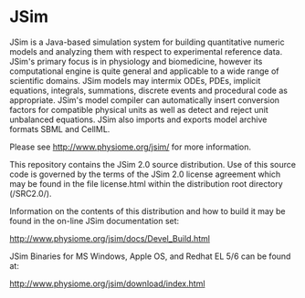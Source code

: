 JSim
====

JSim is a Java-based simulation system for building quantitative numeric models and analyzing them with respect to experimental reference data. JSim's primary focus is in physiology and biomedicine, however its computational engine is quite general and applicable to a wide range of scientific domains. JSim models may intermix ODEs, PDEs, implicit equations, integrals, summations, discrete events and procedural code as appropriate. JSim's model compiler can automatically insert conversion factors for compatible physical units as well as detect and reject unit unbalanced equations. JSim also imports and exports model archive formats SBML and CellML.   

Please see http://www.physiome.org/jsim/ for more information.

This repository contains the JSim 2.0 source distribution.  Use of this source code is
governed by the terms of the JSim 2.0 license agreement which may be found
in the file license.html within the distribution root directory (/SRC2.0/).

Information on the contents of this distribution and how to build it may
be found in the on-line JSim documentation set:

 http://www.physiome.org/jsim/docs/Devel_Build.html
  
JSim Binaries for MS Windows, Apple OS, and Redhat EL 5/6 can be found at:
 
 http://www.physiome.org/jsim/download/index.html
 
 
